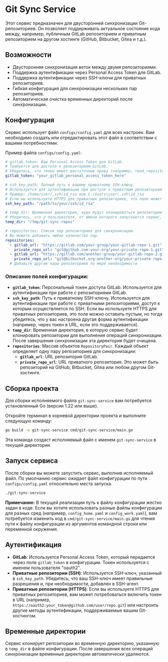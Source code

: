 # Git Sync Service

Этот сервис предназначен для двусторонней синхронизации Git-репозиториев. Он позволяет поддерживать актуальное состояние кода между, например, публичным GitLab репозиторием и приватным репозиторием на другом хостинге (GitHub, Bitbucket, Gitea и т.д.).

## Возможности

*   Двусторонняя синхронизация веток между двумя репозиториями.
*   Поддержка аутентификации через Personal Access Token для GitLab.
*   Поддержка аутентификации через SSH-ключи для приватных репозиториев.
*   Гибкая конфигурация для синхронизации нескольких пар репозиториев.
*   Автоматическая очистка временных директорий после синхронизации.

## Конфигурация

Сервис использует файл `configs/config.yaml` для всех настроек. Вам необходимо создать или отредактировать этот файл в соответствии с вашими потребностями.

Пример файла `configs/config.yaml`:

```yaml
# gitlab_token: Ваш Personal Access Token для GitLab.
# Требуется для доступа к репозиториям GitLab.
# Убедитесь, что токен имеет достаточные права (например, read_repository, write_repository).
gitlab_token: "your_gitlab_personal_access_token_here"

# ssh_key_path: Полный путь к вашему приватному SSH-ключу.
# Используется для аутентификации при доступе к приватным репозиториям через SSH.
# Пример: /home/user/.ssh/id_rsa или C:\Users\user\.ssh\id_rsa
# Если вы используете HTTPS для приватных репозиториев, это поле может быть пустым.
ssh_key_path: "/path/to/your/ssh/id_rsa"

# temp_dir: Временная директория, куда будут клонироваться репозитории для синхронизации.
# Убедитесь, что у пользователя, от имени которого запускается сервис, есть права на запись в эту директорию.
temp_dir: "/tmp/git-sync-repos"

# repositories: Список пар репозиториев для синхронизации.
# Вы можете добавить любое количество пар.
repositories:
  - gitlab_url: "https://gitlab.com/your-group/your-gitlab-repo-1.git"
    private_repo_url: "git@github.com:your-org/your-private-repo-1.git" # Или HTTPS: https://github.com/your-org/your-private-repo-1.git
  - gitlab_url: "https://gitlab.com/another-group/your-gitlab-repo-2.git"
    private_repo_url: "git@bitbucket.org:another-org/your-private-repo-2.git"
  # Добавьте другие пары репозиториев по мере необходимости
```

### Описание полей конфигурации:

*   **`gitlab_token`**: Персональный токен доступа GitLab. Используется для аутентификации при работе с репозиториями GitLab.
*   **`ssh_key_path`**: Путь к приватному SSH-ключу. Используется для аутентификации при работе с приватными репозиториями, доступ к которым осуществляется по SSH. Если вы используете HTTPS для приватных репозиториев, это поле можно оставить пустым, но тогда убедитесь, что у вас настроена другая форма аутентификации (например, через токен в URL, если это поддерживается).
*   **`temp_dir`**: Временная директория, в которую сервис будет клонировать репозитории для выполнения операций синхронизации. После завершения синхронизации эта директория будет очищена.
*   **`repositories`**: Массив объектов `RepositoryPair`. Каждый объект определяет одну пару репозиториев для синхронизации:
    *   **`gitlab_url`**: URL репозитория GitLab.
    *   **`private_repo_url`**: URL приватного репозитория. Это может быть репозиторий на GitHub, Bitbucket, Gitea или любом другом Git-хостинге.

## Сборка проекта

Для сборки исполняемого файла `git-sync-service` вам потребуется установленный Go (версии 1.22 или выше).

Откройте терминал в корневой директории проекта и выполните следующую команду:

```bash
go build -o git-sync-service cmd/git-sync-service/main.go
```

Эта команда создаст исполняемый файл с именем `git-sync-service` в текущей директории.

## Запуск сервиса

После сборки вы можете запустить сервис, выполнив исполняемый файл. По умолчанию сервис ожидает файл конфигурации по пути `configs/config.yaml` относительно места запуска.

```bash
./git-sync-service
```

**Примечание:** В текущей реализации путь к файлу конфигурации жестко задан в коде. Если вы хотите использовать разные файлы конфигурации для разных сред (например, `config_home.yaml` и `config_work.yaml`), вам потребуется изменить код в `cmd/git-sync-service/main.go` для чтения пути к файлу конфигурации из аргументов командной строки или переменной окружения.

## Аутентификация

*   **GitLab**: Используется Personal Access Token, который передается через поле `gitlab_token` в конфигурации. Токен используется с именем пользователя "oauth2".
*   **Приватные репозитории (SSH)**: Используется SSH-ключ, указанный в `ssh_key_path`. Убедитесь, что ваш SSH-ключ имеет правильные разрешения и, при необходимости, добавлен в SSH-агент.
*   **Приватные репозитории (HTTPS)**: Если вы используете HTTPS для приватных репозиториев, вам может потребоваться включить токен в URL (например, `https://oauth2:your_token@github.com/user/repo.git`) или настроить другие методы аутентификации, поддерживаемые вашим Git-хостингом.

## Временные директории

Сервис клонирует репозитории во временную директорию, указанную в `temp_dir` в файле конфигурации. После завершения всех операций синхронизации временные директории автоматически удаляются.